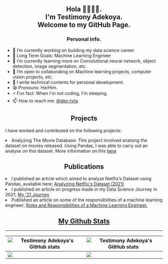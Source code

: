 <h2 align="center">
    Hola 👋🏿👋🏿. 
    <br>
    I'm Testimony Adekoya. 
    <br>
    Welcome to my GitHub Page.
</h2>

<h3 align="center">Personal Info.</h3>

<p>
    <ul>
        <li>🔭 I’m currently working on building my data science career. </li>
        <li>🔖 Long Term Goals: Machine Learning Engineer</li>
        <li>🌱 I’m currently learning more on Convolutional neural network, object detection, image segmentation, etc.</li>
        <li>👯 I’m open to collaborating on Machine learning projects, computer vision projects, etc.</li>
        <li>📝 I write technical contents for personal development.</li>
        <li>😄 Pronouns: He/Him.</li>
        <li>⚡ Fun fact: When I'm not coding, I'm sleeping.</li> 
        <li>📫 How to reach me: <a href= "https://www.twitter.com/dev-tyta">@dev-tyta</a> </li>
    </ul>
<h2 align="center">Projects</h2>
<p> I have worked and contributed on the following projects:
    <li>Analyzing The Movie Database: This project involved analsing the dataset on movies released. Using Pandas, I was able to carry out an analyse on this dataset. More information on this <a href="https://github.com/dev-tyta/The-Movie-Database"> here</a> </li>
 
    
</p>
<h2 align= "center">Publications</h2>
<p>
   <li> I published an article which aimed to analyze Netflix’s Dataset using Pandas, available here; <a href="https://medium.com/@dev_tyta./analyzing-netflix-datasets-9f42a8880590">Analyzing Netflix's Dataset (2021)</a>
    </li>
    <li> I published an article on progress made in my Data Science Journey in 2021; <a href="https://link.medium.com/ZpgSpEZHFnb">My '21 Journey</a>
   </li> 
    <li> Published an article on some of the responsibilities of a machine learning engineer; <a href="https⁶://writingtestys.hashnode.dev/roles-and-responsibilities-of-a-machine-learning-engineer">Roles and Responsibilities of a Machine Learning Engineer.</a> 


<h2 align="center"><u>My Github Stats</u></h2>
     
---
        
| <img align="center" src="https://github-readme-stats.vercel.app/api?username=dev-tyta&show_icons=true&include_all_commits=true&hide_border=true" alt="Testimony Adekoya's GitHub stats" /> | <img align="center" src="https://github-readme-stats.vercel.app/api/top-langs/?username=dev-tyta&langs_count=8&layout=compact&hide=php&hide_border=true" alt="Testimony Adekoya's GitHub stats" /> |
| ------------- | ------------- |
|<img align="center" src="https://github-readme-streak-stats.herokuapp.com/?user=dev-tyta&theme=dracula"> | <img align="center" src="https://github-profile-trophy.vercel.app/?username=dev-tyta&theme=onedark&title=MultiLanguage,Stars,Commit,Followers,Repo,PR">

<!--

**dev-tyta/dev-tyta** is a ✨ _special_ ✨ repository because its `README.md` (this file) appears on your GitHub profile.

Here are some ideas to get you started:

- 🔭 I’m currently working on ...
- 🌱 I’m currently learning ...
- 👯 I’m looking to collaborate on ...
- 🤔 I’m looking for help with ...
- 💬 Ask me about ...
- 📫 How to reach me: ...
- 😄 Pronouns: ...
- ⚡ Fun fact: ...
-->
